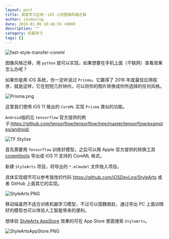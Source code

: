 ```yaml
---
layout: post
title: 深度学习应用：iOS 上的图像风格迁移
author: iosdevlog
date: 2019-01-06 10:46:55 +0800
description: ""
category: 机器学习
tags: []
---
```


![fast-style-transfer-coreml](https://upload-images.jianshu.io/upload_images/910914-18b9afdf70d90d56.jpg?imageMogr2/auto-orient/strip%7CimageView2/2/w/1240)

图像风格迁移，用 `python` 就可以实现，如果想要在手机上面（不联网）查看效果怎么办呢？

如果你是用 iOS 系统，你一定听说过 `Prisma`，它赢得了 2016 年度最佳应用程序，就是这样，它在短短几秒钟内，可以将你的图片转换成你所选择的任何风格。

![Prisma.png](https://upload-images.jianshu.io/upload_images/910914-97ed7ab5bfd7a663.png?imageMogr2/auto-orient/strip%7CimageView2/2/w/1240)

这里我们使用 iOS 11 推出的 `CoreML` 实现 `Prisma` 类似的功能。

`Android`版的见 `tensorflow` 官方提供的例子:<https://github.com/tensorflow/tensorflow/tree/master/tensorflow/examples/android/>

![TF Stylize](https://upload-images.jianshu.io/upload_images/910914-18df9f617cd04987.png?imageMogr2/auto-orient/strip%7CimageView2/2/w/1240)

首先需要用 `Tensorflow` 训练好模型，之后可以用 Apple 官方提供的转换工具 [coremltools](https://pypi.org/project/coremltools/) 导出成 iOS 11 支持的 CoreML 格式。

新建 `StyleArts` 项目，将导出的 `*.mlmodel` 文件拖入项目。

具体实现细节可以参考我改的代码 <https://github.com/iOSDevLog/StyleArts> 或者 GitHub 上面其它的实现。

![StyleArts.PNG](https://upload-images.jianshu.io/upload_images/910914-05ca7b6b82952441.PNG?imageMogr2/auto-orient/strip%7CimageView2/2/w/1240)

移动端虽然不适合训练机器学习模型，不过可以围魏救赵，通过导出 PC 上面训练好的模型也可以体验人工智能带来的便利。

想体验 [StyleArts AppStore](https://itunes.apple.com/cn/app/stylearts/id1437044305?|mt=8) 效果的可在 App Store 里面搜索 `StyleArts`。

![StyleArtsAppStore.PNG](https://upload-images.jianshu.io/upload_images/910914-7913c5b7dc19288b.PNG?imageMogr2/auto-orient/strip%7CimageView2/2/w/1240)

